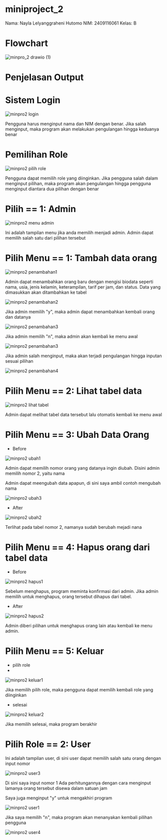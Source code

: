 # miniproject_2
Nama: Nayla Lelyanggraheni Hutomo
NIM: 2409116061
Kelas: B

# Flowchart


![minpro_2 drawio (1)](https://github.com/user-attachments/assets/43872941-cff6-46ad-9a2d-bad990c9d742)

# Penjelasan Output

# **Sistem Login**

![minpro2 login](https://github.com/user-attachments/assets/89b5b937-05f2-4e79-b8eb-e7e8dc960356)

Pengguna harus menginput nama dan NIM dengan benar. Jika salah menginput, maka program akan melakukan pengulangan hingga keduanya benar

# **Pemilihan Role**

![minpro2 pilih role](https://github.com/user-attachments/assets/eb5a4f7a-c526-4436-8cc8-c8687b6fc8c2)

Pengguna dapat memilih role yang diinginkan. Jika pengguna salah dalam menginput pilihan, maka program akan pengulangan hingga pengguna menginput diantara dua pilihan dengan benar

# **Pilih == 1: Admin**

![minpro2 menu admin](https://github.com/user-attachments/assets/dee37aaf-f2cf-49d7-b9d1-df8347ed9309)


Ini adalah tampilan menu jika anda memilih menjadi admin. Admin dapat memilih salah satu dari pilihan tersebut

# **Pilih Menu == 1: Tambah data orang**

![minpro2 penambahan1](https://github.com/user-attachments/assets/c3af64e8-3cf9-4d60-8d7b-679ef02451da)


Admin dapat menambahkan orang baru dengan mengisi biodata seperti nama, usia, jenis kelamin, keterampilan, tarif per jam, dan status.
Data yang dimasukkan akan ditambahkan ke tabel 


![minpro2 penambahan2](https://github.com/user-attachments/assets/dcfb04e0-c834-4488-9216-e83196b5eb65)

Jika admin memilih "y", maka admin dapat menambahkan kembali orang dan datanya

![minpro2 penambahan3](https://github.com/user-attachments/assets/26314a31-481a-40d4-931a-ce38b0d30577)


Jika admin memilih "n", maka admin akan kembali ke menu awal

![minpro2 penambahan3](https://github.com/user-attachments/assets/b531bc34-6da1-4197-bed5-af416e58b8aa)


Jika admin salah menginput, maka akan terjadi pengulangan hingga inputan sesuai pilihan

![minpro2 penambahan4](https://github.com/user-attachments/assets/949a0f74-c0dc-45ce-bdc7-09bf74d86281)


# **Pilih Menu == 2: Lihat tabel data**

![minpro2 lihat tabel](https://github.com/user-attachments/assets/95678cc0-6f83-4c97-b87b-7b876bae991d)

Admin dapat melihat tabel data tersebut lalu otomatis kembali ke menu awal

# **Pilih Menu == 3: Ubah Data Orang**

- Before

![minpro2 ubah1](https://github.com/user-attachments/assets/94263347-c136-44c8-872f-783e71047588)

Admin dapat memilih nomor orang yang datanya ingin diubah.
Disini admin memilih nomor 2, yaitu nama 

Admin dapat meengubah data apapun, di sini saya ambil contoh mengubah nama

![minpro2 ubah3](https://github.com/user-attachments/assets/c9540789-c6ea-4710-90a9-7a17c6f981aa)


- After

![minpro2 ubah2](https://github.com/user-attachments/assets/ab258392-af5e-48ef-a5e3-c4eb6dfb6d34)

Terlihat pada tabel nomor 2, namanya sudah berubah mejadi nana

# **Pilih Menu == 4: Hapus orang dari tabel data**

- Before

![minpro2 hapus1](https://github.com/user-attachments/assets/ed44a378-70fb-4f69-8071-39acd08d1dd7)

Sebelum menghapus, program meminta konfirmasi dari admin. Jika admin memilih untuk menghapus, orang tersebut dihapus dari tabel.

- After

![minpro2 hapus2](https://github.com/user-attachments/assets/aeac41b3-a104-40b7-b5ba-812b6aad013f)

Admin diberi pilihan untuk menghapus orang lain atau kembali ke menu admin.

# **Pilih Menu == 5: Keluar**

- pilih role
- 
![minpro2 keluar1](https://github.com/user-attachments/assets/ddec5aea-a43b-4aab-884e-9d3107421ec0)

Jika memilih pilih role, maka pengguna dapat memilih kembali role yang diinginkan

- selesai

![minpro2 keluar2](https://github.com/user-attachments/assets/ba491020-5e42-474e-9449-d890735262c5)
  
Jika memilih selesai, maka program berakhir

# **Pilih Role == 2: User**

Ini adalah tampilan user, di sini user dapat memilih salah satu orang dengan input nomor

![minpro2 user3](https://github.com/user-attachments/assets/dce60909-cdd9-425c-9bad-274627221a4c)


Di sini saya input nomor 1
Ada perhitungannya dengan cara menginput lamanya orang tersebut disewa dalam satuan jam

Saya juga menginput "y" untuk mengakhiri program

![minpro2 user1](https://github.com/user-attachments/assets/8105b44c-858c-40e1-a4a4-f11327ad0d0a)


Jika saya memilih "n", maka program akan menanyakan kembali pilihan pengguna

![minpro2 user4](https://github.com/user-attachments/assets/251c3c99-9365-4e08-960c-96eff9d9c9c0)


